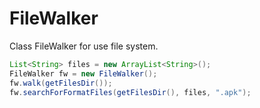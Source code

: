 # FileWalker
Class FileWalker for use file system.

```java
List<String> files = new ArrayList<String>();
FileWalker fw = new FileWalker();
fw.walk(getFilesDir());
fw.searchForFormatFiles(getFilesDir(), files, ".apk");
```

